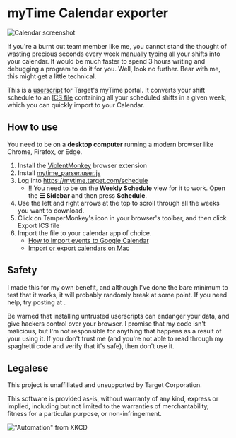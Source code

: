 # myTime Calendar exporter

![Calendar screenshot](https://user-images.githubusercontent.com/4561733/276445296-27d35c11-f49d-46df-8c05-7067836a6c38.png)

If you're a burnt out team member like me, you cannot stand the thought of wasting precious seconds every week manually typing all your shifts into your calendar. It would be much faster to spend 3 hours writing and debugging a program to do it for you. Well, look no further. Bear with me, this might get a little technical.

This is a [userscript](https://en.wikipedia.org/wiki/Userscript) for Target's myTime portal. It converts your shift schedule to an [ICS file](https://en.wikipedia.org/wiki/ICalendar) containing all your scheduled shifts in a given week, which you can quickly import to your Calendar.

## How to use

You need to be on a **desktop computer** running a modern browser like Chrome, Firefox, or Edge.

1. Install the [ViolentMonkey](https://violentmonkey.github.io/get-it/) browser extension
2. Install [mytime_parser.user.js](https://gist.github.com/morellam-dev/eafe2c23cea634f390c35aeacc92ada5/raw/mytime_parser.user.js)
3. Log into <https://mytime.target.com/schedule>
   * ‼️ You need to be on the **Weekly Schedule** view for it to work. Open the **☰ Sidebar** and then press **Schedule**.
4. Use the left and right arrows at the top to scroll through all the weeks you want to download.
5. Click on TamperMonkey's icon in your browser's toolbar, and then click Export ICS file
6. Import the file to your calendar app of choice.
   * [How to import events to Google Calendar](https://support.google.com/calendar/answer/37118?hl=en&co=GENIE.Platform%3DDesktop)
   * [Import or export calendars on Mac](https://support.apple.com/guide/calendar/import-or-export-calendars-icl1023/mac)

## Safety

I made this for my own benefit, and although I've done the bare minimum to test that it works, it will probably randomly break at some point. If you need help, try posting at <reddit thread pending>.

Be warned that installing untrusted userscripts can endanger your data, and give hackers control over your browser. I promise that my code isn't malicious, but I'm not responsible for anything that happens as a result of your using it. If you don't trust me (and you're not able to read through my spaghetti code and verify that it's safe), then don't use it.

## Legalese

This project is unaffiliated and unsupported by Target Corporation.

This software is provided as-is, without warranty of any kind, express or implied, including but not limited to the warranties of merchantability, fitness for a particular purpose, or non-infringement.
  
!["Automation" from XKCD](https://imgs.xkcd.com/comics/automation.png)